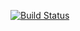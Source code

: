 [![Build Status](https://travis-ci.com/thvnx/gcc-ci.svg?branch=master)](https://travis-ci.com/thvnx/gcc-ci)
